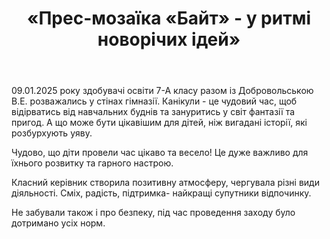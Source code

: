 ﻿---
title: «Прес-мозаїка «Байт» - у ритмі новорічих ідей»
---

09.01.2025 року здобувачі освіти 7-А класу разом із Добровольською В.Е. розважались у стінах гімназії. Канікули - це чудовий час, щоб відірватись від навчальних буднів та зануритись у світ фантазії та пригод. А що може бути цікавішим для дітей, ніж вигадані історії, які розбурхують уяву.

Чудово, що діти провели час цікаво та весело! Це дуже важливо для їхнього розвитку та гарного настрою.

Класний керівник створила позитивну атмосферу, чергувала різні види діяльності. Сміх, радість, підтримка- найкращі супутники відпочинку.

Не забували також і про безпеку, під час проведення заходу було дотримано усіх норм.

<slideshow />
